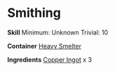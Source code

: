 <!-- TITLE: Copper Hilt -->
<!-- SUBTITLE:  -->
# Smithing
**Skill**
Minimum: Unknown
Trivial: 10

**Container**
[Heavy Smelter](heavy-smelter)

**Ingredients**
[Copper Ingot](copper-ingot) x 3